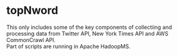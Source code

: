 # topNword
This only includes some of the key components of collectiing and processing data from Twitter API, New York Times API and AWS CommonCrawl API. 
<br>Part of scripts are running in Apache HadoopMS.
